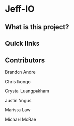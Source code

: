 # Jeff-IO

## What is this project?


## Quick links


## Contributors
Brandon Andre  
  
Chris Ikongo  
  
Crystal Luangpakham  
  
Justin Angus  
  
Marissa Law  
  
Michael McRae  
  
